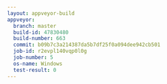 ```yaml
---
layout: appveyor-build
appveyor:
  branch: master
  build-id: 47830480
  build-number: 663
  commit: b09b7c3a214387da5b7df25f0a094dee942cb501
  job-id: r2evpl140vqp0l0g
  job-number: 5
  os-name: Windows
  test-result: 0
---
```

